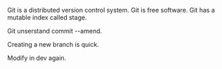 Git is a distributed version control system.
Git is free software.
Git has a mutable index called stage.

Git unserstand commit --amend.

Creating a new branch is quick.

Modify in dev again.
